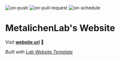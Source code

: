 
  ![on-push](../../actions/workflows/on-push.yaml/badge.svg)
  ![on-pull-request](../../actions/workflows/on-pull-request.yaml/badge.svg)
  ![on-schedule](../../actions/workflows/on-schedule.yaml/badge.svg)

  # MetalichenLab's Website

  Visit **[website url](#)** 🚀

  _Built with [Lab Website Template](https://greene-lab.gitbook.io/lab-website-template-docs)_
